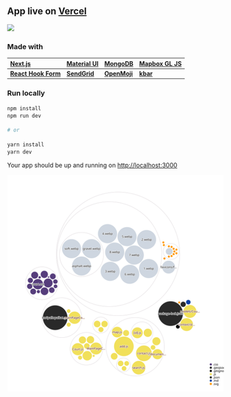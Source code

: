## App live on [Vercel](https://koripallopaikat.com)

![](https://i.imgur.com/0eTBeHs.png)

### Made with

| __[Next.js](https://nextjs.org/)__  | __[Material UI](https://material-ui.com/)__ | __[MongoDB](https://www.mongodb.com/)__  |  __[Mapbox GL JS](https://www.mapbox.com/mapbox-gljs)__ |
|:-|:-|:-|:-|
| __[React Hook Form](https://react-hook-form.com/)__ | __[SendGrid](https://sendgrid.com/)__ | __[OpenMoji](https://openmoji.org/)__ | __[kbar](https://github.com/timc1/kbar)__


### Run locally

```bash
npm install
npm run dev

# or

yarn install
yarn dev
```

Your app should be up and running on [http://localhost:3000](http://localhost:3000)

![Visualization of the codebase](./diagram.svg)

